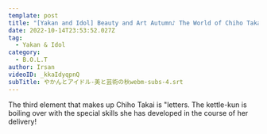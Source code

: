 ```yaml
---
template: post
title: "[Yakan and Idol] Beauty and Art Autumn♪ The World of Chiho Takai #4"
date: 2022-10-14T23:53:52.027Z
tag:
  - Yakan & Idol
category:
  - B.O.L.T
author: Irsan
videoID: _kkaIdyqpnQ
subTitle: やかんとアイドル-美と芸術の秋webm-subs-4.srt
---
```

The third element that makes up Chiho Takai is "letters.
The kettle-kun is boiling over with the special skills she has developed in the course of her delivery!